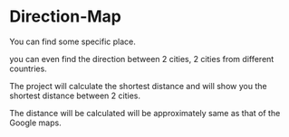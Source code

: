 # Direction-Map
You can find some specific place.

you can even find the direction between 2 cities, 2 cities from different countries.

The project will calculate the shortest distance and will show you the shortest distance between 2 cities.

The distance will be calculated will be approximately same as that of the Google maps.
